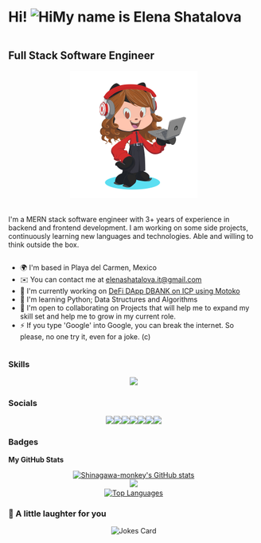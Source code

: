 <div style="display: flex; align-items: center; flex-wrap: wrap;">
  <h1>Hi! <img src="https://user-images.githubusercontent.com/18350557/176309783-0785949b-9127-417c-8b55-ab5a4333674e.gif" alt="Hi" />My name is Elena Shatalova</h1>
  <h2>Full Stack Software Engineer</h2>
  <div style="width: 100%;">
    <div style="display: flex; flex-wrap: wrap; justify-content: center;">
      <img src="https://github.com/Shinagawa-monkey/Shinagawa-monkey/blob/main/octocat.png" width="100%" style="max-width: 256px; margin-bottom: 20px;" /> 
    </div>
    <div style="flex: 1 1 100%; max-width: 100%;">
      <p style="text-wrap: pretty;">
        I'm a MERN stack software engineer with 3+ years of experience in backend and frontend development. I am working on some side projects, continuously learning new languages and technologies. Able and willing to think outside the box.
      </p>
    </div>
  </div>
  <ul>
    <li>🌍 I'm based in Playa del Carmen, Mexico</li>
    <li>✉️ You can contact me at <a href="mailto:elenashatalova.it@gmail.com">elenashatalova.it@gmail.com</a></li>
    <li>🚀 I'm currently working on <a href="https://khnm5-qiaaa-aaaap-aam6a-cai.ic0.app/">DeFi DApp DBANK on ICP using Motoko</a></li>
    <li>🧠 I'm learning Python; Data Structures and Algorithms</li>
    <li>🤝 I'm open to collaborating on Projects that will help me to expand my skill set and help me to grow in my current role.</li>
    <li>⚡ If you type 'Google' into Google, you can break the internet. So please, no one try it, even for a joke. (c)</li>
  </ul>
</div>

### Skills

<div style="display: flex; justify-content: center;">
  <a href="https://skillicons.dev">
    <img src="https://skillicons.dev/icons?i=js,php,ruby,git,html,css,jquery,react,redux,svelte,webpack,babel,vite,bootstrap,sass,tailwind,nodejs,express,mongo,mysql,postgres,firebase,heroku,figma,pug,svg,bash,powershell,npm,postman&perline=10" />
  </a>
</div>

### Socials

<div style="display: flex; justify-content: center;">
  <a href="https://www.codepen.io/shinagawa-monkey" target="_blank" rel="noreferrer"><img src="https://skillicons.dev/icons?i=codepen" /></a> 
  <a href="https://www.dev.to//shinagawamonkey" target="_blank" rel="noreferrer"><img src="https://skillicons.dev/icons?i=devto" /></a>
  <a href="https://discord.com/users/shinagawaMonkey#9910" target="_blank" rel="noreferrer"><img src="https://skillicons.dev/icons?i=discord" /></a> 
  <a href="https://www.github.com/Shinagawa-monkey" target="_blank" rel="noreferrer"><img src="https://skillicons.dev/icons?i=github" /></a> 
  <a href="https://www.linkedin.com/in/elena-shatalova/" target="_blank" rel="noreferrer"><img src="https://skillicons.dev/icons?i=linkedin" /></a> 
  <a href="https://www.stackoverflow.com/users/18683797/shinagawamonkey" target="_blank" rel="noreferrer"><img src="https://skillicons.dev/icons?i=stackoverflow" /></a> 
  <a href="https://www.twitter.com/sudoCyberMonkey" target="_blank" rel="noreferrer"><img src="https://skillicons.dev/icons?i=twitter" /></a>
</div>

### Badges

<b align="center">My GitHub Stats</b>

<div style="display: flex; justify-content: center;">
  <a href="http://www.github.com/Shinagawa-monkey"><img src="https://github-readme-stats.vercel.app/api?username=Shinagawa-monkey&show_icons=true&hide=&count_private=true&title_color=0891b2&text_color=ffffff&icon_color=0891b2&bg_color=1c1917&hide_border=true&show_icons=true" alt="Shinagawa-monkey's GitHub stats" /></a>
</div>

<div style="display: flex; justify-content: center;">
  <a href="http://www.github.com/Shinagawa-monkey"><img src="https://github-readme-streak-stats.herokuapp.com/?user=Shinagawa-monkey&stroke=ffffff&background=1c1917&ring=0891b2&fire=0891b2&currStreakNum=ffffff&currStreakLabel=0891b2&sideNums=ffffff&sideLabels=ffffff&dates=ffffff&hide_border=true" /></a>
</div>

<div style="display: flex; justify-content: center;">
  <a href="https://github.com/Shinagawa-monkey"><img src="https://github-readme-stats.vercel.app/api/top-langs/?username=Shinagawa-monkey&langs_count=10&title_color=0891b2&text_color=ffffff&icon_color=0891b2&bg_color=1c1917&hide_border=true&locale=en&custom_title=Top%20%Languages" alt="Top Languages" /></a>
</div>

### 🙊 A little laughter for you

<div style="display: flex; justify-content: center;">
  <img src="https://readme-jokes.vercel.app/api?hideBorder&bgColor=%231c1917&qColor=%230b7e99&aColor=%23ffffff" alt="Jokes Card" />
</div>
